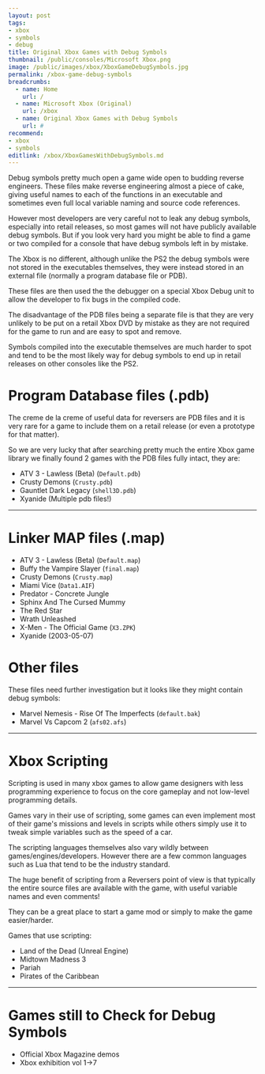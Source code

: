 ```yaml
---
layout: post
tags: 
- xbox
- symbols
- debug
title: Original Xbox Games with Debug Symbols
thumbnail: /public/consoles/Microsoft Xbox.png
image: /public/images/xbox/XboxGameDebugSymbols.jpg
permalink: /xbox-game-debug-symbols
breadcrumbs:
  - name: Home
    url: /
  - name: Microsoft Xbox (Original)
    url: /xbox
  - name: Original Xbox Games with Debug Symbols
    url: #
recommend:
- xbox
- symbols
editlink: /xbox/XboxGamesWithDebugSymbols.md
---
```

Debug symbols pretty much open a game wide open to budding reverse engineers. These files make reverse engineering almost a piece of cake, giving useful names to each of the functions in an executable and sometimes even full local variable naming and source code references.

However most developers are very careful not to leak any debug symbols, especially into retail releases, so most games will not have publicly available debug symbols. But if you look very hard you might be able to find a game or two compiled for a console that have debug symbols left in by mistake.

The Xbox is no different, although unlike the PS2 the debug symbols were not stored in the executables themselves, they were instead stored in an external file (normally a program database file or PDB). 

These files are then used the the debugger on a special Xbox Debug unit to allow the developer to fix bugs in the compiled code.

The disadvantage of the PDB files being a separate file is that they are very unlikely to be put on a retail Xbox DVD by mistake as they are not required for the game to run and are easy to spot and remove. 

Symbols compiled into the executable themselves are much harder to spot and tend to be the most likely way for debug symbols to end up in retail releases on other consoles like the PS2.

# Program Database files (.pdb)
The creme de la creme of useful data for reversers are PDB files and it is very rare for a game to include them on a retail release (or even a prototype for that matter). 

So we are very lucky that after searching pretty much the entire Xbox game library we finally found 2 games with the PDB files fully intact, they are:
* ATV 3 - Lawless (Beta) (`Default.pdb`)
* Crusty Demons (`Crusty.pdb`)
* Gauntlet Dark Legacy (`shell3D.pdb`)
* Xyanide (Multiple pdb files!)

---
# Linker MAP files (.map)
* ATV 3 - Lawless (Beta) (`Default.map`)
* Buffy the Vampire Slayer (`final.map`)
* Crusty Demons (`Crusty.map`)
* Miami Vice (`Data1.AIF`)
* Predator - Concrete Jungle
* Sphinx And The Cursed Mummy
* The Red Star
* Wrath Unleashed
* X-Men - The Official Game (`X3.ZPK`)
* Xyanide (2003-05-07)

# Other files
These files need further investigation but it looks like they might contain debug symbols:
* Marvel Nemesis - Rise Of The Imperfects (`default.bak`)
* Marvel Vs Capcom 2 (`afs02.afs`)

---
# Xbox Scripting
Scripting is used in many xbox games to allow game designers with less programming experience to focus on the core gameplay and not low-level programming details.

Games vary in their use of scripting, some games can even implement most of their game's missions and levels in scripts while others simply use it to tweak simple variables such as the speed of a car.

The scripting languages themselves also vary wildly between games/engines/developers. However there are a few common languages such as Lua that tend to be the industry standard.

The huge benefit of scripting from a Reversers point of view is that typically the entire source files are available with the game, with useful variable names and even comments!

They can be a great place to start a game mod or simply to make the game easier/harder.

Games that use scripting:
* Land of the Dead (Unreal Engine)
* Midtown Madness 3
* Pariah
* Pirates of the Caribbean

---
# Games still to Check for Debug Symbols
* Official Xbox Magazine demos
* Xbox exhibition vol 1->7
